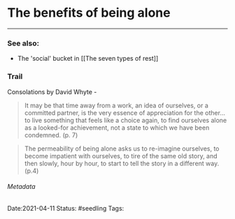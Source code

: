# The benefits of being alone


- - - -
### See also:
* The 'social' bucket in [[The seven types of rest]]
### Trail
Consolations by David Whyte -
> It may be that time away from a work, an idea of ourselves, or a committed partner, is the very essence of appreciation for the other… to live something that feels like a choice again, to find ourselves alone as a looked-for achievement, not a state to which we have been condemned. (p. 7) 


> The permeability of being alone asks us to re-imagine ourselves, to become impatient with ourselves, to tire of the same old story, and then slowly, hour by hour, to start to tell the story in a different way. (p.4)
###### Metadata
Date:2021-04-11
Status: #seedling
Tags: 
